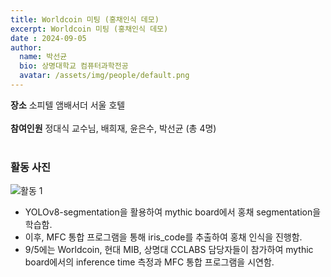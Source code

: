 ```yaml
---
title: Worldcoin 미팅 (홍채인식 데모)
excerpt: Worldcoin 미팅 (홍채인식 데모)
date : 2024-09-05
author:
  name: 박선균
  bio: 상명대학교 컴퓨터과학전공
  avatar: /assets/img/people/default.png
---
```


**장소** 소피텔 앰배서더 서울 호텔 <br/><br/>
**참여인원** 정대식 교수님, 배희재, 윤은수, 박선균 (총 4명)<br/><br/>

### 활동 사진
![활동 1](https://docs.google.com/drawings/u/0/d/soFc9siYVA1Imzkt0f6aHwA/image?w=166&h=123&rev=3&drawingRevisionAccessToken=h4QhBaOGUOzsfw&ac=1&fmt=svg&parent=1mkQCueekOu4vWEaYtS06DJpAvgYy6nbJ307o3_irLe4)

- YOLOv8-segmentation을 활용하여 mythic board에서 홍채 segmentation을 학습함.
- 이후, MFC 통합 프로그램을 통해 iris_code를 추출하여 홍채 인식을 진행함.
- 9/5에는 Worldcoin, 현대 MIB, 상명대 CCLABS 담당자들이 참가하여 mythic board에서의 inference time 측정과 MFC 통합 프로그램을 시연함.